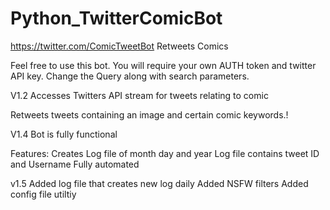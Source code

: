 # Python_TwitterComicBot
https://twitter.com/ComicTweetBot
Retweets Comics

Feel free to use this bot. 
You will require your own AUTH token and twitter API key.
Change the Query along with search parameters. 

V1.2 
Accesses Twitters API stream for tweets relating to comic

Retweets tweets containing an image and certain comic keywords.!

V1.4
Bot is fully functional

Features:
Creates Log file of month day and year
Log file contains tweet ID and Username
Fully automated

v1.5
Added log file that creates new log daily
Added NSFW filters
Added config file utiltiy


